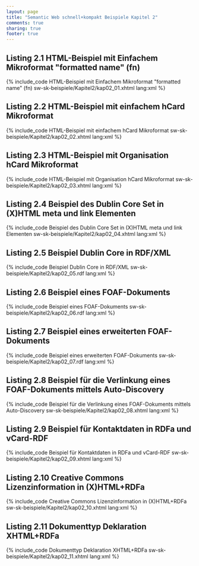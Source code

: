 ```yaml
---
layout: page
title: "Semantic Web schnell+kompakt Beispiele Kapitel 2"
comments: true
sharing: true
footer: true
---
```

<h2>Listing 2.1 HTML-Beispiel mit Einfachem Mikroformat "formatted name" (fn)</h2>
{% include_code HTML-Beispiel mit Einfachem Mikroformat "formatted name" (fn) sw-sk-beispiele/Kapitel2/kap02_01.xhtml lang:xml %}

<h2>Listing 2.2 HTML-Beispiel mit einfachem hCard Mikroformat</h2>
{% include_code HTML-Beispiel mit einfachem hCard Mikroformat sw-sk-beispiele/Kapitel2/kap02_02.xhtml lang:xml %}

<h2>Listing 2.3 HTML-Beispiel mit Organisation hCard Mikroformat</h2>
{% include_code HTML-Beispiel mit Organisation hCard Mikroformat sw-sk-beispiele/Kapitel2/kap02_03.xhtml lang:xml %}

<h2>Listing 2.4 Beispiel des Dublin Core Set in (X)HTML meta und link Elementen</h2>
{% include_code Beispiel des Dublin Core Set in (X)HTML meta und link Elementen sw-sk-beispiele/Kapitel2/kap02_04.xhtml lang:xml %}

<h2>Listing 2.5 Beispiel Dublin Core in RDF/XML</h2>
{% include_code Beispiel Dublin Core in RDF/XML sw-sk-beispiele/Kapitel2/kap02_05.rdf lang:xml %}

<h2>Listing 2.6 Beispiel eines FOAF-Dokuments</h2>
{% include_code Beispiel eines FOAF-Dokuments sw-sk-beispiele/Kapitel2/kap02_06.rdf lang:xml %}

<h2>Listing 2.7 Beispiel eines erweiterten FOAF-Dokuments</h2>
{% include_code Beispiel eines erweiterten FOAF-Dokuments sw-sk-beispiele/Kapitel2/kap02_07.rdf lang:xml %}

<h2>Listing 2.8 Beispiel für die Verlinkung eines FOAF-Dokuments mittels Auto-Discovery</h2>
{% include_code Beispiel für die Verlinkung eines FOAF-Dokuments mittels Auto-Discovery sw-sk-beispiele/Kapitel2/kap02_08.xhtml lang:xml %}

<h2>Listing 2.9 Beispiel für Kontaktdaten in RDFa und vCard-RDF</h2>
{% include_code Beispiel für Kontaktdaten in RDFa und vCard-RDF sw-sk-beispiele/Kapitel2/kap02_09.xhtml lang:xml %}

<h2>Listing 2.10 Creative Commons Lizenzinformation in (X)HTML+RDFa</h2>
{% include_code Creative Commons Lizenzinformation in (X)HTML+RDFa sw-sk-beispiele/Kapitel2/kap02_10.xhtml lang:xml %}

<h2>Listing 2.11 Dokumenttyp Deklaration XHTML+RDFa</h2>
{% include_code Dokumenttyp Deklaration XHTML+RDFa sw-sk-beispiele/Kapitel2/kap02_11.xhtml lang:xml %}